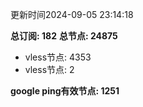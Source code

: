 更新时间2024-09-05 23:14:18

**总订阅: 182**
**总节点: 24875**
- vless节点: 4353
- vless节点: 2

**google ping有效节点: 1251**
